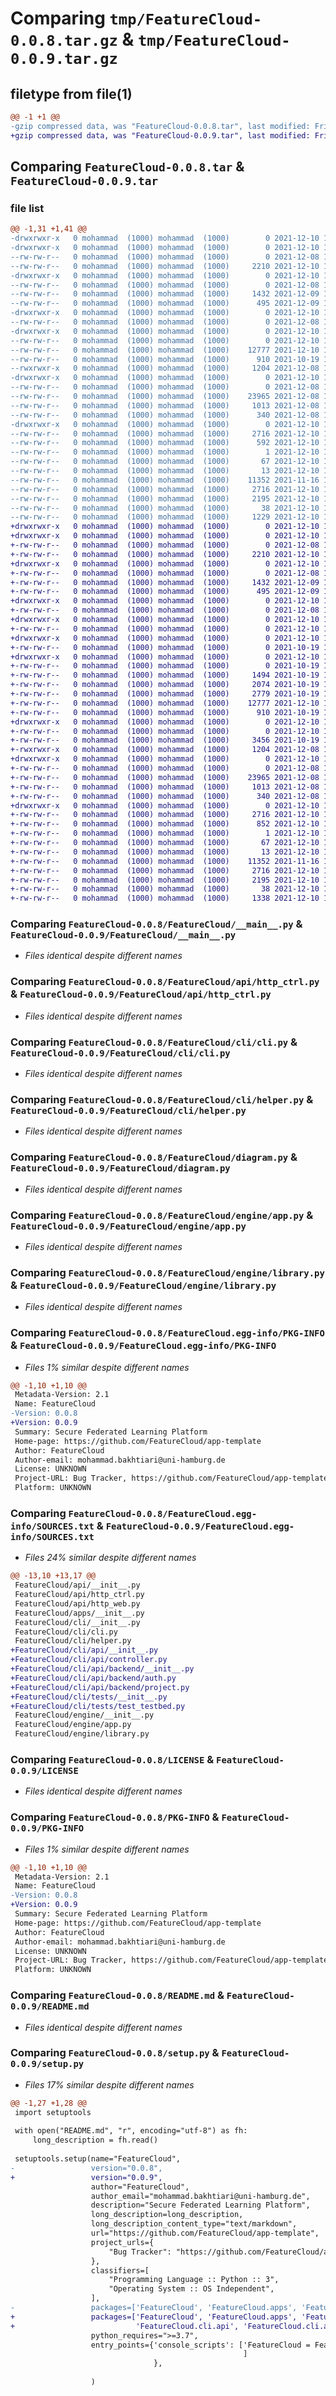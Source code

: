 # Comparing `tmp/FeatureCloud-0.0.8.tar.gz` & `tmp/FeatureCloud-0.0.9.tar.gz`

## filetype from file(1)

```diff
@@ -1 +1 @@
-gzip compressed data, was "FeatureCloud-0.0.8.tar", last modified: Fri Dec 10 18:22:52 2021, max compression
+gzip compressed data, was "FeatureCloud-0.0.9.tar", last modified: Fri Dec 10 18:34:04 2021, max compression
```

## Comparing `FeatureCloud-0.0.8.tar` & `FeatureCloud-0.0.9.tar`

### file list

```diff
@@ -1,31 +1,41 @@
-drwxrwxr-x   0 mohammad  (1000) mohammad  (1000)        0 2021-12-10 18:22:52.276248 FeatureCloud-0.0.8/
-drwxrwxr-x   0 mohammad  (1000) mohammad  (1000)        0 2021-12-10 18:22:52.276248 FeatureCloud-0.0.8/FeatureCloud/
--rw-rw-r--   0 mohammad  (1000) mohammad  (1000)        0 2021-12-08 17:12:14.000000 FeatureCloud-0.0.8/FeatureCloud/__init__.py
--rw-rw-r--   0 mohammad  (1000) mohammad  (1000)     2210 2021-12-10 18:10:24.000000 FeatureCloud-0.0.8/FeatureCloud/__main__.py
-drwxrwxr-x   0 mohammad  (1000) mohammad  (1000)        0 2021-12-10 18:22:52.276248 FeatureCloud-0.0.8/FeatureCloud/api/
--rw-rw-r--   0 mohammad  (1000) mohammad  (1000)        0 2021-12-08 12:06:59.000000 FeatureCloud-0.0.8/FeatureCloud/api/__init__.py
--rw-rw-r--   0 mohammad  (1000) mohammad  (1000)     1432 2021-12-09 10:53:38.000000 FeatureCloud-0.0.8/FeatureCloud/api/http_ctrl.py
--rw-rw-r--   0 mohammad  (1000) mohammad  (1000)      495 2021-12-09 10:53:38.000000 FeatureCloud-0.0.8/FeatureCloud/api/http_web.py
-drwxrwxr-x   0 mohammad  (1000) mohammad  (1000)        0 2021-12-10 18:22:52.276248 FeatureCloud-0.0.8/FeatureCloud/apps/
--rw-rw-r--   0 mohammad  (1000) mohammad  (1000)        0 2021-12-08 12:06:59.000000 FeatureCloud-0.0.8/FeatureCloud/apps/__init__.py
-drwxrwxr-x   0 mohammad  (1000) mohammad  (1000)        0 2021-12-10 18:22:52.276248 FeatureCloud-0.0.8/FeatureCloud/cli/
--rw-rw-r--   0 mohammad  (1000) mohammad  (1000)        0 2021-12-10 16:50:04.000000 FeatureCloud-0.0.8/FeatureCloud/cli/__init__.py
--rw-rw-r--   0 mohammad  (1000) mohammad  (1000)    12777 2021-12-10 16:50:33.000000 FeatureCloud-0.0.8/FeatureCloud/cli/cli.py
--rw-rw-r--   0 mohammad  (1000) mohammad  (1000)      910 2021-10-19 10:44:42.000000 FeatureCloud-0.0.8/FeatureCloud/cli/helper.py
--rwxrwxr-x   0 mohammad  (1000) mohammad  (1000)     1204 2021-12-08 12:06:59.000000 FeatureCloud-0.0.8/FeatureCloud/diagram.py
-drwxrwxr-x   0 mohammad  (1000) mohammad  (1000)        0 2021-12-10 18:22:52.276248 FeatureCloud-0.0.8/FeatureCloud/engine/
--rw-rw-r--   0 mohammad  (1000) mohammad  (1000)        0 2021-12-08 12:06:59.000000 FeatureCloud-0.0.8/FeatureCloud/engine/__init__.py
--rw-rw-r--   0 mohammad  (1000) mohammad  (1000)    23965 2021-12-08 16:22:26.000000 FeatureCloud-0.0.8/FeatureCloud/engine/app.py
--rw-rw-r--   0 mohammad  (1000) mohammad  (1000)     1013 2021-12-08 16:22:26.000000 FeatureCloud-0.0.8/FeatureCloud/engine/library.py
--rw-rw-r--   0 mohammad  (1000) mohammad  (1000)      340 2021-12-08 12:06:59.000000 FeatureCloud-0.0.8/FeatureCloud/main.py
-drwxrwxr-x   0 mohammad  (1000) mohammad  (1000)        0 2021-12-10 18:22:52.276248 FeatureCloud-0.0.8/FeatureCloud.egg-info/
--rw-rw-r--   0 mohammad  (1000) mohammad  (1000)     2716 2021-12-10 18:22:52.000000 FeatureCloud-0.0.8/FeatureCloud.egg-info/PKG-INFO
--rw-rw-r--   0 mohammad  (1000) mohammad  (1000)      592 2021-12-10 18:22:52.000000 FeatureCloud-0.0.8/FeatureCloud.egg-info/SOURCES.txt
--rw-rw-r--   0 mohammad  (1000) mohammad  (1000)        1 2021-12-10 18:22:52.000000 FeatureCloud-0.0.8/FeatureCloud.egg-info/dependency_links.txt
--rw-rw-r--   0 mohammad  (1000) mohammad  (1000)       67 2021-12-10 18:22:52.000000 FeatureCloud-0.0.8/FeatureCloud.egg-info/entry_points.txt
--rw-rw-r--   0 mohammad  (1000) mohammad  (1000)       13 2021-12-10 18:22:52.000000 FeatureCloud-0.0.8/FeatureCloud.egg-info/top_level.txt
--rw-rw-r--   0 mohammad  (1000) mohammad  (1000)    11352 2021-11-16 16:59:45.000000 FeatureCloud-0.0.8/LICENSE
--rw-rw-r--   0 mohammad  (1000) mohammad  (1000)     2716 2021-12-10 18:22:52.276248 FeatureCloud-0.0.8/PKG-INFO
--rw-rw-r--   0 mohammad  (1000) mohammad  (1000)     2195 2021-12-10 16:46:54.000000 FeatureCloud-0.0.8/README.md
--rw-rw-r--   0 mohammad  (1000) mohammad  (1000)       38 2021-12-10 18:22:52.276248 FeatureCloud-0.0.8/setup.cfg
--rw-rw-r--   0 mohammad  (1000) mohammad  (1000)     1229 2021-12-10 18:22:47.000000 FeatureCloud-0.0.8/setup.py
+drwxrwxr-x   0 mohammad  (1000) mohammad  (1000)        0 2021-12-10 18:34:04.484276 FeatureCloud-0.0.9/
+drwxrwxr-x   0 mohammad  (1000) mohammad  (1000)        0 2021-12-10 18:34:04.484276 FeatureCloud-0.0.9/FeatureCloud/
+-rw-rw-r--   0 mohammad  (1000) mohammad  (1000)        0 2021-12-08 17:12:14.000000 FeatureCloud-0.0.9/FeatureCloud/__init__.py
+-rw-rw-r--   0 mohammad  (1000) mohammad  (1000)     2210 2021-12-10 18:10:24.000000 FeatureCloud-0.0.9/FeatureCloud/__main__.py
+drwxrwxr-x   0 mohammad  (1000) mohammad  (1000)        0 2021-12-10 18:34:04.484276 FeatureCloud-0.0.9/FeatureCloud/api/
+-rw-rw-r--   0 mohammad  (1000) mohammad  (1000)        0 2021-12-08 12:06:59.000000 FeatureCloud-0.0.9/FeatureCloud/api/__init__.py
+-rw-rw-r--   0 mohammad  (1000) mohammad  (1000)     1432 2021-12-09 10:53:38.000000 FeatureCloud-0.0.9/FeatureCloud/api/http_ctrl.py
+-rw-rw-r--   0 mohammad  (1000) mohammad  (1000)      495 2021-12-09 10:53:38.000000 FeatureCloud-0.0.9/FeatureCloud/api/http_web.py
+drwxrwxr-x   0 mohammad  (1000) mohammad  (1000)        0 2021-12-10 18:34:04.484276 FeatureCloud-0.0.9/FeatureCloud/apps/
+-rw-rw-r--   0 mohammad  (1000) mohammad  (1000)        0 2021-12-08 12:06:59.000000 FeatureCloud-0.0.9/FeatureCloud/apps/__init__.py
+drwxrwxr-x   0 mohammad  (1000) mohammad  (1000)        0 2021-12-10 18:34:04.484276 FeatureCloud-0.0.9/FeatureCloud/cli/
+-rw-rw-r--   0 mohammad  (1000) mohammad  (1000)        0 2021-12-10 16:50:04.000000 FeatureCloud-0.0.9/FeatureCloud/cli/__init__.py
+drwxrwxr-x   0 mohammad  (1000) mohammad  (1000)        0 2021-12-10 18:34:04.484276 FeatureCloud-0.0.9/FeatureCloud/cli/api/
+-rw-rw-r--   0 mohammad  (1000) mohammad  (1000)        0 2021-10-19 10:44:42.000000 FeatureCloud-0.0.9/FeatureCloud/cli/api/__init__.py
+drwxrwxr-x   0 mohammad  (1000) mohammad  (1000)        0 2021-12-10 18:34:04.484276 FeatureCloud-0.0.9/FeatureCloud/cli/api/backend/
+-rw-rw-r--   0 mohammad  (1000) mohammad  (1000)        0 2021-10-19 10:44:42.000000 FeatureCloud-0.0.9/FeatureCloud/cli/api/backend/__init__.py
+-rw-rw-r--   0 mohammad  (1000) mohammad  (1000)     1494 2021-10-19 10:44:42.000000 FeatureCloud-0.0.9/FeatureCloud/cli/api/backend/auth.py
+-rw-rw-r--   0 mohammad  (1000) mohammad  (1000)     2074 2021-10-19 10:44:42.000000 FeatureCloud-0.0.9/FeatureCloud/cli/api/backend/project.py
+-rw-rw-r--   0 mohammad  (1000) mohammad  (1000)     2779 2021-10-19 10:44:42.000000 FeatureCloud-0.0.9/FeatureCloud/cli/api/controller.py
+-rw-rw-r--   0 mohammad  (1000) mohammad  (1000)    12777 2021-12-10 16:50:33.000000 FeatureCloud-0.0.9/FeatureCloud/cli/cli.py
+-rw-rw-r--   0 mohammad  (1000) mohammad  (1000)      910 2021-10-19 10:44:42.000000 FeatureCloud-0.0.9/FeatureCloud/cli/helper.py
+drwxrwxr-x   0 mohammad  (1000) mohammad  (1000)        0 2021-12-10 18:34:04.484276 FeatureCloud-0.0.9/FeatureCloud/cli/tests/
+-rw-rw-r--   0 mohammad  (1000) mohammad  (1000)        0 2021-12-10 16:50:29.000000 FeatureCloud-0.0.9/FeatureCloud/cli/tests/__init__.py
+-rw-rw-r--   0 mohammad  (1000) mohammad  (1000)     3456 2021-10-19 10:44:42.000000 FeatureCloud-0.0.9/FeatureCloud/cli/tests/test_testbed.py
+-rwxrwxr-x   0 mohammad  (1000) mohammad  (1000)     1204 2021-12-08 12:06:59.000000 FeatureCloud-0.0.9/FeatureCloud/diagram.py
+drwxrwxr-x   0 mohammad  (1000) mohammad  (1000)        0 2021-12-10 18:34:04.484276 FeatureCloud-0.0.9/FeatureCloud/engine/
+-rw-rw-r--   0 mohammad  (1000) mohammad  (1000)        0 2021-12-08 12:06:59.000000 FeatureCloud-0.0.9/FeatureCloud/engine/__init__.py
+-rw-rw-r--   0 mohammad  (1000) mohammad  (1000)    23965 2021-12-08 16:22:26.000000 FeatureCloud-0.0.9/FeatureCloud/engine/app.py
+-rw-rw-r--   0 mohammad  (1000) mohammad  (1000)     1013 2021-12-08 16:22:26.000000 FeatureCloud-0.0.9/FeatureCloud/engine/library.py
+-rw-rw-r--   0 mohammad  (1000) mohammad  (1000)      340 2021-12-08 12:06:59.000000 FeatureCloud-0.0.9/FeatureCloud/main.py
+drwxrwxr-x   0 mohammad  (1000) mohammad  (1000)        0 2021-12-10 18:34:04.484276 FeatureCloud-0.0.9/FeatureCloud.egg-info/
+-rw-rw-r--   0 mohammad  (1000) mohammad  (1000)     2716 2021-12-10 18:34:04.000000 FeatureCloud-0.0.9/FeatureCloud.egg-info/PKG-INFO
+-rw-rw-r--   0 mohammad  (1000) mohammad  (1000)      852 2021-12-10 18:34:04.000000 FeatureCloud-0.0.9/FeatureCloud.egg-info/SOURCES.txt
+-rw-rw-r--   0 mohammad  (1000) mohammad  (1000)        1 2021-12-10 18:34:04.000000 FeatureCloud-0.0.9/FeatureCloud.egg-info/dependency_links.txt
+-rw-rw-r--   0 mohammad  (1000) mohammad  (1000)       67 2021-12-10 18:34:04.000000 FeatureCloud-0.0.9/FeatureCloud.egg-info/entry_points.txt
+-rw-rw-r--   0 mohammad  (1000) mohammad  (1000)       13 2021-12-10 18:34:04.000000 FeatureCloud-0.0.9/FeatureCloud.egg-info/top_level.txt
+-rw-rw-r--   0 mohammad  (1000) mohammad  (1000)    11352 2021-11-16 16:59:45.000000 FeatureCloud-0.0.9/LICENSE
+-rw-rw-r--   0 mohammad  (1000) mohammad  (1000)     2716 2021-12-10 18:34:04.484276 FeatureCloud-0.0.9/PKG-INFO
+-rw-rw-r--   0 mohammad  (1000) mohammad  (1000)     2195 2021-12-10 16:46:54.000000 FeatureCloud-0.0.9/README.md
+-rw-rw-r--   0 mohammad  (1000) mohammad  (1000)       38 2021-12-10 18:34:04.484276 FeatureCloud-0.0.9/setup.cfg
+-rw-rw-r--   0 mohammad  (1000) mohammad  (1000)     1338 2021-12-10 18:33:50.000000 FeatureCloud-0.0.9/setup.py
```

### Comparing `FeatureCloud-0.0.8/FeatureCloud/__main__.py` & `FeatureCloud-0.0.9/FeatureCloud/__main__.py`

 * *Files identical despite different names*

### Comparing `FeatureCloud-0.0.8/FeatureCloud/api/http_ctrl.py` & `FeatureCloud-0.0.9/FeatureCloud/api/http_ctrl.py`

 * *Files identical despite different names*

### Comparing `FeatureCloud-0.0.8/FeatureCloud/cli/cli.py` & `FeatureCloud-0.0.9/FeatureCloud/cli/cli.py`

 * *Files identical despite different names*

### Comparing `FeatureCloud-0.0.8/FeatureCloud/cli/helper.py` & `FeatureCloud-0.0.9/FeatureCloud/cli/helper.py`

 * *Files identical despite different names*

### Comparing `FeatureCloud-0.0.8/FeatureCloud/diagram.py` & `FeatureCloud-0.0.9/FeatureCloud/diagram.py`

 * *Files identical despite different names*

### Comparing `FeatureCloud-0.0.8/FeatureCloud/engine/app.py` & `FeatureCloud-0.0.9/FeatureCloud/engine/app.py`

 * *Files identical despite different names*

### Comparing `FeatureCloud-0.0.8/FeatureCloud/engine/library.py` & `FeatureCloud-0.0.9/FeatureCloud/engine/library.py`

 * *Files identical despite different names*

### Comparing `FeatureCloud-0.0.8/FeatureCloud.egg-info/PKG-INFO` & `FeatureCloud-0.0.9/FeatureCloud.egg-info/PKG-INFO`

 * *Files 1% similar despite different names*

```diff
@@ -1,10 +1,10 @@
 Metadata-Version: 2.1
 Name: FeatureCloud
-Version: 0.0.8
+Version: 0.0.9
 Summary: Secure Federated Learning Platform
 Home-page: https://github.com/FeatureCloud/app-template
 Author: FeatureCloud
 Author-email: mohammad.bakhtiari@uni-hamburg.de
 License: UNKNOWN
 Project-URL: Bug Tracker, https://github.com/FeatureCloud/app-template/issues
 Platform: UNKNOWN
```

### Comparing `FeatureCloud-0.0.8/FeatureCloud.egg-info/SOURCES.txt` & `FeatureCloud-0.0.9/FeatureCloud.egg-info/SOURCES.txt`

 * *Files 24% similar despite different names*

```diff
@@ -13,10 +13,17 @@
 FeatureCloud/api/__init__.py
 FeatureCloud/api/http_ctrl.py
 FeatureCloud/api/http_web.py
 FeatureCloud/apps/__init__.py
 FeatureCloud/cli/__init__.py
 FeatureCloud/cli/cli.py
 FeatureCloud/cli/helper.py
+FeatureCloud/cli/api/__init__.py
+FeatureCloud/cli/api/controller.py
+FeatureCloud/cli/api/backend/__init__.py
+FeatureCloud/cli/api/backend/auth.py
+FeatureCloud/cli/api/backend/project.py
+FeatureCloud/cli/tests/__init__.py
+FeatureCloud/cli/tests/test_testbed.py
 FeatureCloud/engine/__init__.py
 FeatureCloud/engine/app.py
 FeatureCloud/engine/library.py
```

### Comparing `FeatureCloud-0.0.8/LICENSE` & `FeatureCloud-0.0.9/LICENSE`

 * *Files identical despite different names*

### Comparing `FeatureCloud-0.0.8/PKG-INFO` & `FeatureCloud-0.0.9/PKG-INFO`

 * *Files 1% similar despite different names*

```diff
@@ -1,10 +1,10 @@
 Metadata-Version: 2.1
 Name: FeatureCloud
-Version: 0.0.8
+Version: 0.0.9
 Summary: Secure Federated Learning Platform
 Home-page: https://github.com/FeatureCloud/app-template
 Author: FeatureCloud
 Author-email: mohammad.bakhtiari@uni-hamburg.de
 License: UNKNOWN
 Project-URL: Bug Tracker, https://github.com/FeatureCloud/app-template/issues
 Platform: UNKNOWN
```

### Comparing `FeatureCloud-0.0.8/README.md` & `FeatureCloud-0.0.9/README.md`

 * *Files identical despite different names*

### Comparing `FeatureCloud-0.0.8/setup.py` & `FeatureCloud-0.0.9/setup.py`

 * *Files 17% similar despite different names*

```diff
@@ -1,27 +1,28 @@
 import setuptools
 
 with open("README.md", "r", encoding="utf-8") as fh:
     long_description = fh.read()
 
 setuptools.setup(name="FeatureCloud",
-                 version="0.0.8",
+                 version="0.0.9",
                  author="FeatureCloud",
                  author_email="mohammad.bakhtiari@uni-hamburg.de",
                  description="Secure Federated Learning Platform",
                  long_description=long_description,
                  long_description_content_type="text/markdown",
                  url="https://github.com/FeatureCloud/app-template",
                  project_urls={
                      "Bug Tracker": "https://github.com/FeatureCloud/app-template/issues",
                  },
                  classifiers=[
                      "Programming Language :: Python :: 3",
                      "Operating System :: OS Independent",
                  ],
-                 packages=['FeatureCloud', 'FeatureCloud.apps', 'FeatureCloud.engine', 'FeatureCloud.api', 'FeatureCloud.cli'],
+                 packages=['FeatureCloud', 'FeatureCloud.apps', 'FeatureCloud.engine', 'FeatureCloud.api', 'FeatureCloud.cli',
+                           'FeatureCloud.cli.api', 'FeatureCloud.cli.api.backend', 'FeatureCloud.cli.tests'],
                  python_requires=">=3.7",
                  entry_points={'console_scripts': ['FeatureCloud = FeatureCloud.__main__:fc_command',
                                                    ]
                                },
 
                  )
```

